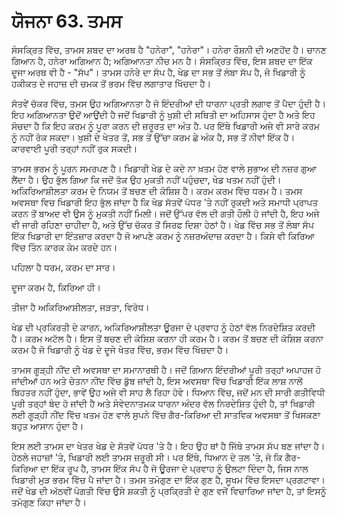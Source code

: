 # ਯੋਜਨਾ 63. ਤਮਸ

ਸੰਸਕ੍ਰਿਤ ਵਿੱਚ, ਤਾਮਸ ਸ਼ਬਦ ਦਾ ਅਰਥ ਹੈ "ਹਨੇਰਾ", "ਹਨੇਰਾ"। ਹਨੇਰਾ ਰੌਸ਼ਨੀ ਦੀ ਅਣਹੋਂਦ ਹੈ। ਚਾਨਣ ਗਿਆਨ ਹੈ, ਹਨੇਰਾ ਅਗਿਆਨ ਹੈ; ਅਗਿਆਨਤਾ ਨੀਚ ਮਨ ਹੈ। ਸੰਸਕ੍ਰਿਤ ਵਿੱਚ, ਇਸ ਸ਼ਬਦ ਦਾ ਇੱਕ ਦੂਜਾ ਅਰਥ ਵੀ ਹੈ - "ਸੱਪ"। ਤਾਮਸ ਹਨੇਰੇ ਦਾ ਸੱਪ ਹੈ, ਖੇਡ ਦਾ ਸਭ ਤੋਂ ਲੰਬਾ ਸੱਪ ਹੈ, ਜੋ ਖਿਡਾਰੀ ਨੂੰ ਹਕੀਕਤ ਦੇ ਜਹਾਜ਼ ਦੀ ਚਮਕ ਤੋਂ ਭਰਮ ਵਿੱਚ ਲਗਾਤਾਰ ਖਿੱਚਦਾ ਹੈ।

ਸੱਤਵੇਂ ਚੱਕਰ ਵਿੱਚ, ਤਮਸ ਉਹ ਅਗਿਆਨਤਾ ਹੈ ਜੋ ਇੰਦਰੀਆਂ ਦੀ ਧਾਰਨਾ ਪ੍ਰਤੀ ਲਗਾਵ ਤੋਂ ਪੈਦਾ ਹੁੰਦੀ ਹੈ। ਇਹ ਅਗਿਆਨਤਾ ਉਦੋਂ ਆਉਂਦੀ ਹੈ ਜਦੋਂ ਖਿਡਾਰੀ ਨੂੰ ਖੁਸ਼ੀ ਦੀ ਸਥਿਤੀ ਦਾ ਅਹਿਸਾਸ ਹੁੰਦਾ ਹੈ ਅਤੇ ਇਹ ਸੋਚਦਾ ਹੈ ਕਿ ਇਹ ਕਰਮ ਨੂੰ ਪੂਰਾ ਕਰਨ ਦੀ ਜ਼ਰੂਰਤ ਦਾ ਅੰਤ ਹੈ. ਪਰ ਇੱਥੇ ਖਿਡਾਰੀ ਅਜੇ ਵੀ ਸਾਰੇ ਕਰਮ ਨੂੰ ਨਹੀਂ ਰੋਕ ਸਕਦਾ। ਖੁਸ਼ੀ ਦੇ ਖੇਤਰ ਤੋਂ, ਸਭ ਤੋਂ ਉੱਚਾ ਕਰਮ ਛੇ ਅੰਕ ਹੈ, ਸਭ ਤੋਂ ਨੀਵਾਂ ਇੱਕ ਹੈ। ਕਾਰਵਾਈ ਪੂਰੀ ਤਰ੍ਹਾਂ ਨਹੀਂ ਰੁਕ ਸਕਦੀ।

ਤਾਮਸ ਭਰਮ ਨੂੰ ਪੂਰਨ ਸਮਰਪਣ ਹੈ। ਖਿਡਾਰੀ ਖੇਡ ਦੇ ਕਦੇ ਨਾ ਖ਼ਤਮ ਹੋਣ ਵਾਲੇ ਸੁਭਾਅ ਦੀ ਨਜ਼ਰ ਗੁਆ ਲੈਂਦਾ ਹੈ। ਉਹ ਭੁੱਲ ਗਿਆ ਕਿ ਜਦੋਂ ਤੱਕ ਉਹ ਮੁਕਤੀ ਨਹੀਂ ਪਹੁੰਚਦਾ, ਖੇਡ ਖਤਮ ਨਹੀਂ ਹੁੰਦੀ। ਅਕਿਰਿਆਸ਼ੀਲਤਾ ਕਰਮ ਦੇ ਨਿਯਮ ਤੋਂ ਬਚਣ ਦੀ ਕੋਸ਼ਿਸ਼ ਹੈ। ਕਰਮ ਕਰਮ ਵਿੱਚ ਧਰਮ ਹੈ। ਤਮਸ ਅਵਸਥਾ ਵਿਚ ਖਿਡਾਰੀ ਇਹ ਭੁੱਲ ਜਾਂਦਾ ਹੈ ਕਿ ਖੇਡ ਸੱਤਵੇਂ ਪੱਧਰ 'ਤੇ ਨਹੀਂ ਰੁਕਦੀ ਅਤੇ ਸਮਾਧੀ ਪ੍ਰਾਪਤ ਕਰਨ ਤੋਂ ਬਾਅਦ ਵੀ ਉਸ ਨੂੰ ਮੁਕਤੀ ਨਹੀਂ ਮਿਲੀ। ਜਦੋਂ ਉੱਪਰ ਵੱਲ ਦੀ ਗਤੀ ਹੌਲੀ ਹੋ ਜਾਂਦੀ ਹੈ, ਇਹ ਅਜੇ ਵੀ ਜਾਰੀ ਰਹਿਣਾ ਚਾਹੀਦਾ ਹੈ, ਅਤੇ ਉੱਚ ਚੱਕਰ ਤੋਂ ਸਿਰਫ ਦਿਸ਼ਾ ਹੇਠਾਂ ਹੈ। ਖੇਡ ਵਿੱਚ ਸਭ ਤੋਂ ਲੰਬਾ ਸੱਪ ਇੱਕ ਖਿਡਾਰੀ ਦਾ ਇੰਤਜ਼ਾਰ ਕਰਦਾ ਹੈ ਜੋ ਆਪਣੇ ਕਰਮ ਨੂੰ ਨਜ਼ਰਅੰਦਾਜ਼ ਕਰਦਾ ਹੈ। ਕਿਸੇ ਵੀ ਕਿਰਿਆ ਵਿੱਚ ਤਿੰਨ ਕਾਰਕ ਕੰਮ ਕਰਦੇ ਹਨ।

ਪਹਿਲਾ ਹੈ ਧਰਮ, ਕਰਮ ਦਾ ਸਾਰ।

ਦੂਜਾ ਕਰਮ ਹੈ, ਕਿਰਿਆ ਹੀ।

ਤੀਜਾ ਹੈ ਅਕਿਰਿਆਸ਼ੀਲਤਾ, ਜੜਤਾ, ਵਿਰੋਧ।

ਖੇਡ ਦੀ ਪ੍ਰਕਿਰਤੀ ਦੇ ਕਾਰਨ, ਅਕਿਰਿਆਸ਼ੀਲਤਾ ਊਰਜਾ ਦੇ ਪ੍ਰਵਾਹ ਨੂੰ ਹੇਠਾਂ ਵੱਲ ਨਿਰਦੇਸ਼ਿਤ ਕਰਦੀ ਹੈ। ਕਰਮ ਅਟੱਲ ਹੈ। ਇਸ ਤੋਂ ਬਚਣ ਦੀ ਕੋਸ਼ਿਸ਼ ਕਰਨਾ ਹੀ ਕਰਮ ਹੈ। ਕਰਮ ਤੋਂ ਬਚਣ ਦੀ ਕੋਸ਼ਿਸ਼ ਕਰਨਾ ਕਰਮ ਹੈ ਜੋ ਖਿਡਾਰੀ ਨੂੰ ਖੇਡ ਦੇ ਦੂਜੇ ਖੇਤਰ ਵਿੱਚ, ਭਰਮ ਵਿੱਚ ਖਿੱਚਦਾ ਹੈ।

ਤਾਮਸ ਗੂੜ੍ਹੀ ਨੀਂਦ ਦੀ ਅਵਸਥਾ ਦਾ ਸਮਾਨਾਰਥੀ ਹੈ। ਜਦੋਂ ਗਿਆਨ ਇੰਦਰੀਆਂ ਪੂਰੀ ਤਰ੍ਹਾਂ ਅਪਾਹਜ ਹੋ ਜਾਂਦੀਆਂ ਹਨ ਅਤੇ ਚੇਤਨਾ ਨੀਂਦ ਵਿੱਚ ਡੁੱਬ ਜਾਂਦੀ ਹੈ, ਇਸ ਅਵਸਥਾ ਵਿੱਚ ਖਿਡਾਰੀ ਇੱਕ ਲਾਸ਼ ਨਾਲੋਂ ਬਿਹਤਰ ਨਹੀਂ ਹੁੰਦਾ, ਭਾਵੇਂ ਉਹ ਅਜੇ ਵੀ ਸਾਹ ਲੈ ਰਿਹਾ ਹੋਵੇ। ਧਿਆਨ ਵਿੱਚ, ਜਦੋਂ ਮਨ ਦੀ ਸਾਰੀ ਗਤੀਵਿਧੀ ਪੂਰੀ ਤਰ੍ਹਾਂ ਬੰਦ ਹੋ ਜਾਂਦੀ ਹੈ ਅਤੇ ਸੰਵੇਦਨਾਤਮਕ ਧਾਰਨਾ ਅੰਦਰ ਵੱਲ ਨਿਰਦੇਸ਼ਿਤ ਹੁੰਦੀ ਹੈ, ਤਾਂ ਖਿਡਾਰੀ ਲਈ ਗੂੜ੍ਹੀ ਨੀਂਦ ਵਿੱਚ ਖਤਮ ਹੋਣ ਵਾਲੇ ਸੁਪਨੇ ਵਿੱਚ ਗੈਰ-ਕਿਰਿਆ ਦੀ ਸਾਤਵਿਕ ਅਵਸਥਾ ਤੋਂ ਖਿਸਕਣਾ ਬਹੁਤ ਆਸਾਨ ਹੁੰਦਾ ਹੈ।

ਇਸ ਲਈ ਤਾਮਸ ਦਾ ਖੇਤਰ ਖੇਡ ਦੇ ਸੱਤਵੇਂ ਪੱਧਰ 'ਤੇ ਹੈ। ਇਹ ਉਹ ਥਾਂ ਹੈ ਜਿੱਥੇ ਤਾਮਸ ਸੱਪ ਬਣ ਜਾਂਦਾ ਹੈ। ਹੇਠਲੇ ਜਹਾਜ਼ਾਂ 'ਤੇ, ਖਿਡਾਰੀ ਲਈ ਤਾਮਸ ਜ਼ਰੂਰੀ ਸੀ। ਪਰ ਇੱਥੇ, ਧਿਆਨ ਦੇ ਤਲ 'ਤੇ, ਜੋ ਕਿ ਗੈਰ-ਕਿਰਿਆ ਦਾ ਇੱਕ ਰੂਪ ਹੈ, ਤਾਮਸ ਇੱਕ ਸੱਪ ਹੈ ਜੋ ਊਰਜਾ ਦੇ ਪ੍ਰਵਾਹ ਨੂੰ ਉਲਟਾ ਦਿੰਦਾ ਹੈ, ਜਿਸ ਨਾਲ ਖਿਡਾਰੀ ਮੁੜ ਭਰਮ ਵਿੱਚ ਪੈ ਜਾਂਦਾ ਹੈ। ਤਮਸ ਤਮੋਗੁਣ ਦਾ ਇੱਕ ਗੁਣ ਹੈ, ਸੂਖਮ ਵਿੱਚ ਇਸਦਾ ਪ੍ਰਗਟਾਵਾ। ਜਦੋਂ ਖੇਡ ਦੀ ਅੱਠਵੀਂ ਪੰਗਤੀ ਵਿੱਚ ਉਸੇ ਸ਼ਕਤੀ ਨੂੰ ਪ੍ਰਕ੍ਰਿਤੀ ਦੇ ਗੁਣ ਵਜੋਂ ਵਿਚਾਰਿਆ ਜਾਂਦਾ ਹੈ, ਤਾਂ ਇਸਨੂੰ ਤਮੋਗੁਣ ਕਿਹਾ ਜਾਂਦਾ ਹੈ।
